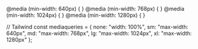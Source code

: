 @media (min-width: 640px) { }
@media (min-width: 768px) { }
@media (min-width: 1024px) { }
@media (min-width: 1280px) { }

// Tailwind
const mediaqueries = {
none: "width: 100%",
sm: "max-width: 640px",
md: "max-width: 768px",
lg: "max-width: 1024px",
xl: "max-width: 1280px"
};
